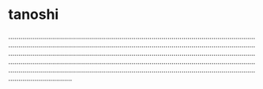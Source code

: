 # tanoshi
............................................................................................................................................................................................................................................................................................................................................................................................................................................................................................................................................................................................................................................................................